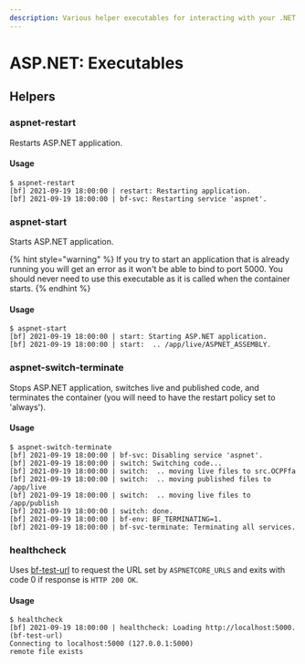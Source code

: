 ```yaml
---
description: Various helper executables for interacting with your .NET application.
---
```


# ASP.NET: Executables

## Helpers

### aspnet-restart

Restarts ASP.NET application.

#### Usage

```
$ aspnet-restart
[bf] 2021-09-19 18:00:00 | restart: Restarting application.
[bf] 2021-09-19 18:00:00 | bf-svc: Restarting service 'aspnet'.
```

### aspnet-start

Starts ASP.NET application.

{% hint style="warning" %}
If you try to start an application that is already running you will get an error as it won't be able to bind to port 5000.  You should never need to use this executable as it is called when the container starts.
{% endhint %}

#### Usage

```
$ aspnet-start
[bf] 2021-09-19 18:00:00 | start: Starting ASP.NET application.
[bf] 2021-09-19 18:00:00 | start:  .. /app/live/ASPNET_ASSEMBLY.
```

### aspnet-switch-terminate

Stops ASP.NET application, switches live and published code, and terminates the container (you will need to have the restart policy set to 'always').

#### Usage

```
$ aspnet-switch-terminate
[bf] 2021-09-19 18:00:00 | bf-svc: Disabling service 'aspnet'.
[bf] 2021-09-19 18:00:00 | switch: Switching code...
[bf] 2021-09-19 18:00:00 | switch:  .. moving live files to src.OCPFfa
[bf] 2021-09-19 18:00:00 | switch:  .. moving published files to /app/live
[bf] 2021-09-19 18:00:00 | switch:  .. moving live files to /app/publish
[bf] 2021-09-19 18:00:00 | switch: done.
[bf] 2021-09-19 18:00:00 | bf-env: BF_TERMINATING=1.
[bf] 2021-09-19 18:00:00 | bf-svc-terminate: Terminating all services.
```

### healthcheck

Uses [bf-test-url](../../alpine/alpine-executables.md#bf-test-url) to request the URL set by `ASPNETCORE_URLS` and exits with code 0 if response is `HTTP 200 OK`.

#### Usage

```
$ healthcheck
[bf] 2021-09-19 18:00:00 | healthcheck: Loading http://localhost:5000. (bf-test-url)
Connecting to localhost:5000 (127.0.0.1:5000)
remote file exists
```
